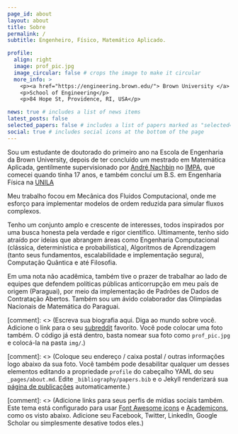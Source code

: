 ```yaml
---
page_id: about
layout: about
title: Sobre
permalink: /
subtitle: Engenheiro, Físico, Matemático Aplicado.

profile:
  align: right
  image: prof_pic.jpg
  image_circular: false # crops the image to make it circular
  more_info: >
    <p><a href="https://engineering.brown.edu/"> Brown University </a> </p>
    <p>School of Engineering</p>
    <p>84 Hope St, Providence, RI, USA</p>

news: true # includes a list of news items
latest_posts: false
selected_papers: false # includes a list of papers marked as "selected={true}"
social: true # includes social icons at the bottom of the page
---
```


Sou um estudante de doutorado do primeiro ano na Escola de Engenharia da Brown University, depois de ter concluído um mestrado em Matemática Aplicada, gentilmente supervisionado por [André Nachbin](https://www.wpi.edu/people/faculty/anachbin) no [IMPA](https://impa.br/), que comecei quando tinha 17 anos, e também concluí um B.S. em Engenharia Física na [UNILA](https://portal.unila.edu.br/)

Meu trabalho focou em Mecânica dos Fluidos Computacional, onde me esforço para implementar modelos de ordem reduzida para simular fluxos complexos.

Tenho um conjunto amplo e crescente de interesses, todos inspirados por uma busca honesta pela verdade e rigor científico. Ultimamente, tenho sido atraído por ideias que abrangem áreas como Engenharia Computacional (clássica, determinística e probabilística), Algoritmos de Aprendizagem (tanto seus fundamentos, escalabilidade e implementação segura), Computação Quântica e até Filosofia.

Em uma nota não acadêmica, também tive o prazer de trabalhar ao lado de equipes que defendem políticas públicas anticorrupção em meu país de origem (Paraguai), por meio da implementação de Padrões de Dados de Contratação Abertos. Também sou um ávido colaborador das Olimpíadas Nacionais de Matemática do Paraguai.

[comment]: <> (Escreva sua biografia aqui. Diga ao mundo sobre você. Adicione o link para o seu [subreddit](http://reddit.com) favorito. Você pode colocar uma foto também. O código já está dentro, basta nomear sua foto como `prof_pic.jpg` e colocá-la na pasta `img/`.)

[comment]: <> (Coloque seu endereço / caixa postal / outras informações logo abaixo da sua foto. Você também pode desabilitar qualquer um desses elementos editando a propriedade `profile` do cabeçalho YAML do seu `_pages/about.md`. Edite `_bibliography/papers.bib` e o Jekyll renderizará sua [página de publicações](/al-folio/publications/) automaticamente.)

[comment]: <> (Adicione links para seus perfis de mídias sociais também. Este tema está configurado para usar [Font Awesome icons](https://fontawesome.com/) e [Academicons](https://jpswalsh.github.io/academicons/), como os visto abaixo. Adicione seu Facebook, Twitter, LinkedIn, Google Scholar ou simplesmente desative todos eles.)